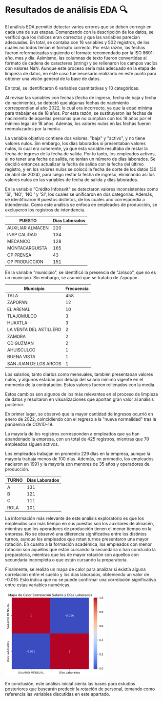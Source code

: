 # Resultados de análisis EDA 🔍

El análisis EDA permitió detectar varios errores que se deben corregir en cada una de sus etapas. Comenzando con la descripción de los datos, se verificó que los índices eran correctos y que las variables parecían adecuadas. En total, se contaba con 16 variables y 502 registros, de los cuales no todos tenían el formato correcto. Por esta razón, las fechas fueron reformateadas siguiendo el formato recomendado por la ISO 8601: año, mes y día. Asimismo, las columnas de texto fueron convertidas al formato de cadena de caracteres (string) y se rellenaron los campos vacíos con valores NaN. Aunque este proceso sería más adecuado en la etapa de limpieza de datos, en este caso fue necesario realizarlo en este punto para obtener una visión general de la base de datos.

En total, se identificaron 6 variables cuantitativas y 10 categóricas.

Al revisar las variables con fechas (fecha de ingreso, fecha de baja y fecha de nacimiento), se detectó que algunas fechas de nacimiento correspondían al año 2022, lo cual era incorrecto, ya que la edad mínima para trabajar es de 18 años. Por esta razón, se sustituyeron las fechas de nacimiento de aquellas personas que no cumplían con los 18 años por el mínimo legal de 18 años. Además, los valores nulos en las fechas fueron reemplazados por la media.

La variable objetivo contiene dos valores: "baja" y "activo", y no tiene valores nulos. Sin embargo, los días laborados sí presentaban valores nulos, lo cual era coherente, ya que esta variable resultaba de restar la fecha de ingreso de la fecha de salida. Por lo tanto, los empleados activos, al no tener una fecha de salida, no tenían un número de días laborados. Se decidió entonces actualizar la fecha de salida con la fecha del último registro, y en los valores nulos se colocó la fecha de corte de los datos (30 de abril de 2024), para luego restar la fecha de ingreso, eliminando así los valores nulos en las variables de fecha de salida y días laborados.

En la variable "Crédito Infonavit" se detectaron valores inconsistentes como 'Si', 'NO', 'NO ' y 'SI', los cuales se unificaron en dos categorías. Además, se identificaron 6 puestos distintos, de los cuales uno correspondía a intendencia. Como este análisis se enfoca en empleados de producción, se excluyeron los registros de intendencia.


| PUESTO            | Días Laborados |
|-------------------|----------------|
| AUXILIAR ALMACEN  | 220            |
| INSP CALIDAD      | 134            |
| MECANICO          | 128            |
| MONTACARGUISTA    | 165            |
| OP PRENSA         | 43             |
| OP PRODUCCION     | 151            |


En la variable "municipio", se identificó la presencia de "Jalisco", que no es un municipio. Sin embargo, se asumió que se trataba de Zapopan.

| Municipio               | Frecuencia |
|-------------------------|------------|
| TALA                    | 458        |
| ZAPOPAN                 | 12         |
| EL ARENAL               | 10         |
| TLAJOMULCO              | 3          |
| HUAXTLA                 | 3          |
| LA VENTA DEL ASTILLERO  | 2          |
| ZAMORA                  | 2          |
| CD GUZMAN               | 2          |
| AHUISCULCO              | 1          |
| BUENA VISTA             | 1          |
| SAN JUAN DE LOS ARCOS   | 1          |


Los salarios, tanto diarios como mensuales, también presentaban valores nulos, y algunos estaban por debajo del salario mínimo vigente en el momento de la contratación. Estos valores fueron rellenados con la media.

Estos cambios son algunos de los más relevantes en el proceso de limpieza de datos y resultaron en visualizaciones que aportan gran valor al análisis posterior.

En primer lugar, se observó que la mayor cantidad de ingresos ocurrió en enero de 2022, coincidiendo con el regreso a la "nueva normalidad" tras la pandemia de COVID-19.



La mayoría de los registros corresponden a empleados que ya han abandonado la empresa, con un total de 425 registros, mientras que 70 empleados siguen activos.

Los empleados trabajan en promedio 229 días en la empresa, aunque la mayoría trabaja menos de 100 días. Además, en promedio, los empleados nacieron en 1991 y la mayoría son menores de 35 años y operadores de producción.

| TURNO | Días Laborados |
|-------|----------------|
| A     | 131            |
| B     | 121            |
| C     | 111            |
| ROLA  | 101            |

La información más relevante de este análisis exploratorio es que los empleados con más tiempo en sus puestos son los auxiliares de almacén, mientras que los operadores de producción tienen el menor tiempo en la empresa. No se observó una diferencia significativa entre los distintos turnos, aunque los empleados que rotan turnos presentaron una mayor rotación. En cuanto a la formación académica, los empleados con menor rotación son aquellos que están cursando la secundaria o han concluido la preparatoria, mientras que los de mayor rotación son aquellos con secundaria incompleta o que están cursando la preparatoria.

Finalmente, se realizó un mapa de calor para analizar si existía alguna correlación entre el sueldo y los días laborados, obteniendo un valor de -0.016. Esto indica que no se puede confirmar una correlación significativa entre estas variables numéricas.

<img src="EDA_correlacion.png" alt="image" width="65%">

En conclusión, este análisis inicial sienta las bases para estudios posteriores que buscarán predecir la rotación de personal, tomando como referencia las variables discutidas en este apartado.
